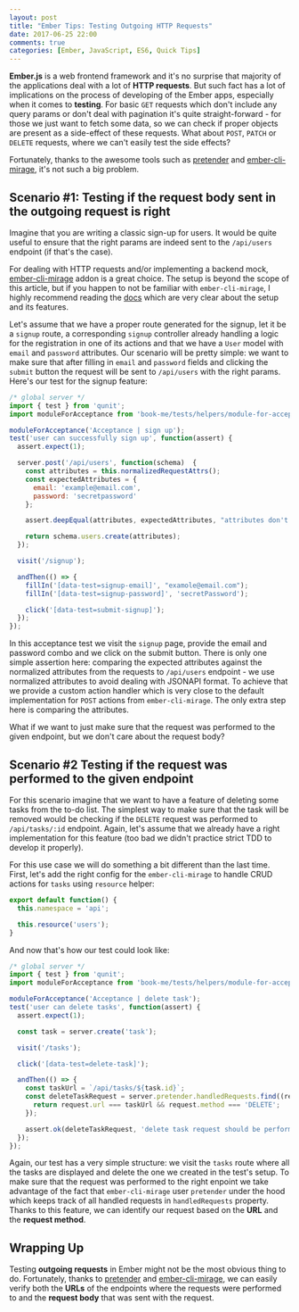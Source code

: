 ```yaml
---
layout: post
title: "Ember Tips: Testing Outgoing HTTP Requests"
date: 2017-06-25 22:00
comments: true
categories: [Ember, JavaScript, ES6, Quick Tips]
---
```


**Ember.js** is a web frontend framework and it's no surprise that majority of the applications deal with a lot of **HTTP requests**. But such fact has a lot of implications on the process of developing of the Ember apps, especially when it comes to **testing**. For basic `GET` requests which don't include any query params or don't deal with pagination it's quite straight-forward - for those we just want to fetch some data, so we can check if proper objects are present as a side-effect of these requests. What about `POST`, `PATCH` or `DELETE` requests, where we can't easily test the side effects?

Fortunately, thanks to the awesome tools such as <a href="https://github.com/pretenderjs/pretender" target="_blank">pretender</a> and <a href="https://github.com/samselikoff/ember-cli-mirage" target="_blank">ember-cli-mirage</a>, it's not such a big problem.

<!--more-->

## Scenario #1: Testing if the request body sent in the outgoing request is right

Imagine that you are writing a classic sign-up for users. It would be quite useful to ensure that the right params are indeed sent to the `/api/users` endpoint (if that's the case).

For dealing with HTTP requests and/or implementing a backend mock, <a href="https://github.com/samselikoff/ember-cli-mirage" target="_blank">ember-cli-mirage</a> addon is a great choice. The setup is beyond the scope of this article, but if you happen to not be familiar with `ember-cli-mirage`, I highly recommend reading the <a href="http://www.ember-cli-mirage.com" target="_blank">docs</a> which are very clear about the setup and its features.

Let's assume that we have a proper route generated for the signup, let it be a `signup` route, a corresponding `signup` controller already handling a logic for the registration in one of its actions and that we have a `User` model with `email` and `password` attributes. Our scenario will be pretty simple: we want to make sure that after filling in `email` and `password` fields and clicking the `submit` button the request will be sent to `/api/users` with the right params. Here's our test for the signup feature:

``` javascript my-awesome-app/tests/acceptance/sign-up.js
/* global server */
import { test } from 'qunit';
import moduleForAcceptance from 'book-me/tests/helpers/module-for-acceptance';

moduleForAcceptance('Acceptance | sign up');
test('user can successfully sign up', function(assert) {
  assert.expect(1);

  server.post('/api/users', function(schema)  {
    const attributes = this.normalizedRequestAttrs();
    const expectedAttributes = {
      email: 'example@email.com',
      password: 'secretpassword'
    };

    assert.deepEqual(attributes, expectedAttributes, "attributes don't match the expected ones");

    return schema.users.create(attributes);
  });

  visit('/signup');

  andThen(() => {
    fillIn('[data-test=signup-email]', "examole@email.com");
    fillIn('[data-test=signup-password]', 'secretPassword');

    click('[data-test=submit-signup]');
  });
});
```

In this acceptance test we visit the `signup` page, provide the email and password combo and we click on the submit button. There is only one simple assertion here: comparing the expected attributes against the normalized attributes from the requests to `/api/users` endpoint - we use normalized attributes to avoid dealing with JSONAPI format. To achieve that we provide a custom action handler which is very close to the default implementation for `POST` actions from `ember-cli-mirage`. The only extra step here is comparing the attributes.

What if we want to just make sure that the request was performed to the given endpoint, but we don't care about the request body?

## Scenario #2 Testing if the request was performed to the given endpoint

For this scenario imagine that we want to have a feature of deleting some tasks from the to-do list. The simplest way to make sure that the task will be removed would be checking if the `DELETE` request was performed to `/api/tasks/:id` endpoint. Again, let's assume that we already have a right implementation for this feature (too bad we didn't practice strict TDD to develop it properly).

For this use case we will do something a bit different than the last time. First, let's add the right config for the `ember-cli-mirage` to handle CRUD actions for `tasks` using `resource` helper:

``` javascript my-awesome-app/mirage/config.js
export default function() {
  this.namespace = 'api';

  this.resource('users');
}
```

And now that's how our test could look like:

``` javascript my-awesome-app/tests/acceptance/delete-task.js
/* global server */
import { test } from 'qunit';
import moduleForAcceptance from 'book-me/tests/helpers/module-for-acceptance';

moduleForAcceptance('Acceptance | delete task');
test('user can delete tasks', function(assert) {
  assert.expect(1);

  const task = server.create('task');

  visit('/tasks');

  click('[data-test=delete-task]');

  andThen(() => {
    const taskUrl = `/api/tasks/${task.id}`;
    const deleteTaskRequest = server.pretender.handledRequests.find((request) => {
      return request.url === taskUrl && request.method === 'DELETE';
    });

    assert.ok(deleteTaskRequest, 'delete task request should be performed');
  });
});
```

Again, our test has a very simple structure: we visit the `tasks` route where all the tasks are displayed and delete the one we created in the test's setup. To make sure that the request was performed to the right enpoint we take advantage of the fact that `ember-cli-mirage` user `pretender` under the hood which keeps track of all handled requests in `handledRequests` property. Thanks to this feature, we can identify our request based on the **URL** and the **request method**.

## Wrapping Up

Testing **outgoing requests** in Ember might not be the most obvious thing to do. Fortunately, thanks to <a href="https://github.com/pretenderjs/pretender" target="_blank">pretender</a> and <a href="https://github.com/samselikoff/ember-cli-mirage" target="_blank">ember-cli-mirage</a>, we can easily verify both the **URLs** of the endpoints where the requests were performed to and the **request body** that was sent with the request.
